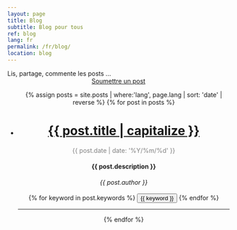 ```yaml
---
layout: page
title: Blog
subtitle: Blog pour tous
ref: blog
lang: fr
permalink: /fr/blog/
location: blog
---
```


<div class="header-page-image-posts">
    <div class="row">
        <div class="col-xs-12 slogan">
            Lis, partage, commente les posts ...
        </div>
        <div class="col-xs-12" style="text-align:center">
            <a class="btn btn-green" href="https://goo.gl/forms/4Hs3YYuanEdzzsSv2">Soumettre un post</a>
        </div>
    </div>
</div>

<div class="list-posts">
    <ul class="no-style" style="text-align:center">
      {% assign posts = site.posts | where:'lang', page.lang | sort: 'date' | reverse %}
      {% for post in posts %}
        <li> 
          <h1><a href="{{ post.url }}">{{ post.title | capitalize }}</a></h1>
            <span style="color:grey">{{ post.date | date: '%Y/%m/%d' }}</span> <br>
            <h4>{{ post.description }}</h4>
           <i>{{ post.author }}</i><br><br>
          {% for keyword in post.keywords %}
            <button>{{ keyword }}</button>
          {% endfor %}
        </li>
        <hr>
      {% endfor %}
    </ul>
 </div>
